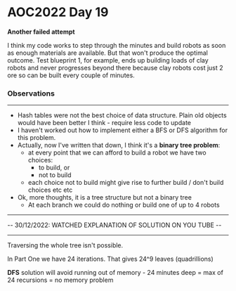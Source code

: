 # AOC2022 Day 19

**Another failed attempt**

I think my code works to step through the minutes and build robots as soon as enough materials are available. But that won't produce the optimal outcome. Test blueprint 1, for example, ends up building loads of clay robots and never progresses beyond there because clay robots cost just 2 ore so can be built every couple of minutes.

### Observations
---

- Hash tables were not the best choice of data structure. Plain old objects would have been better I think - require less code to update
- I haven't worked out how to implement either a BFS or DFS algorithm for this problem.
- Actually, now I've written that down, I think it's a **binary tree problem**:
  - at every point that we can afford to build a robot we have two choices:
    - to build, or
    - not to build
  - each choice not to build might give rise to further build / don't build choices etc etc
- Ok, more thoughts, it is a tree structure but not a binary tree
  - At each branch we could do nothing or build one of up to 4 robots

---
-- 30/12/2022: WATCHED EXPLANATION OF SOLUTION ON YOU TUBE --

---

Traversing the whole tree isn't possible.

In Part One we have 24 iterations. That gives 24^9 leaves (quadrillions)

**DFS** solution will avoid running out of memory - 24 minutes deep = max of 24 recursions =  no memory problem